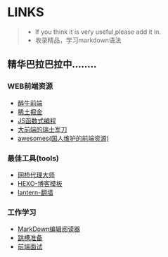 # LINKS
>- If you think it is very useful,please add it in.
>- 收录精品，学习markdown语法


## 精华巴拉巴拉中........

### WEB前端资源
* [醉牛前端](http://f2er.club/)
* [稀土掘金](http://gold.xitu.io/#/)
* [JS函数式编程](http://jrsinclair.com/articles/2016/gentle-introduction-to-functional-javascript-intro/)
* [大前端的瑞士军刀](http://www.fefork.com/fetool/)
* [awesomes(国人维护的前端资源)](https://www.awesomes.cn/)

### 最佳工具(tools)
* [网桥代理大师](http://www.netsdk.net/)
* [HEXO-博客模板](https://hexo.io/zh-cn/)
* [lantern-翻墙](https://github.com/getlantern/lantern)

### 工作学习
* [MarkDown编辑阅读器](https://www.zybuluo.com/mdeditor)
* [跳槽准备](http://www.cnblogs.com/jikey/p/5201185.html)
* [前端面试](https://mdluo.github.io/blog/about-front-end-interview/)
